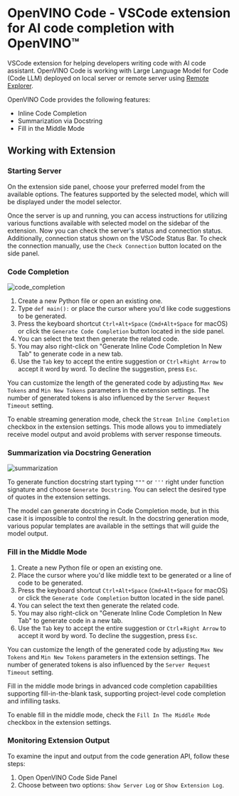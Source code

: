 # OpenVINO Code - VSCode extension for AI code completion with OpenVINO™

VSCode extension for helping developers writing code with AI code assistant.
OpenVINO Code is working with Large Language Model for Code (Code LLM) deployed on local server
or remote server using [Remote Explorer](https://marketplace.visualstudio.com/items?itemName=ms-vscode.remote-explorer).

OpenVINO Code provides the following features:

- Inline Code Completion
- Summarization via Docstring
- Fill in the Middle Mode

## Working with Extension

### Starting Server

On the extension side panel, choose your preferred model from the available options. 
The features supported by the selected model, which will be displayed under the model selector.

Once the server is up and running, you can access instructions for utilizing various functions available with selected model on the sidebar of the extension.
Now you can check the server's status and connection status. 
Additionally, connection status shown on the VSCode Status Bar.
To check the connection manually, use the `Check Connection` button located on the side panel. 

### Code Completion

![code_completion](https://github.com/apaniukov/openvino_contrib/assets/51917466/c3ba73bf-106b-4045-a36e-96440f8c804f)

1. Create a new Python file or open an existing one.
1. Type `def main():` or place the cursor where you'd like code suggestions to be generated.
1. Press the keyboard shortcut `Ctrl+Alt+Space` (`Cmd+Alt+Space` for macOS) or click the `Generate Code Completion` button located in the side panel.
1. You can select the text then generate the related code.
1. You may also right-click on "Generate Inline Code Completion In New Tab" to generate code in a new tab.
1. Use the `Tab` key to accept the entire suggestion or `Ctrl`+`Right Arrow` to accept it word by word. To decline the suggestion, press `Esc`.

You can customize the length of the generated code by adjusting `Max New Tokens` and `Min New Tokens` parameters in the extension settings. 
The number of generated tokens is also influenced by the `Server Request Timeout` setting.

To enable streaming generation mode, check the `Stream Inline Completion` checkbox in the extension settings.
This mode allows you to immediately receive model output and avoid problems with server response timeouts.

### Summarization via Docstring Generation

![summarization](https://github.com/apaniukov/openvino_contrib/assets/51917466/1d066b0e-cff7-4353-90f9-a53343d60b59)

To generate function docstring start typing `"""` or `'''` right under function signature and choose `Generate Docstring`.
You can select the desired type of quotes in the extension settings.

The model can generate docstring in Code Completion mode, but in this case it is impossible to control the result. 
In the docstring generation mode, various popular templates are available in the settings that will guide the model output.

### Fill in the Middle Mode


1. Create a new Python file or open an existing one.
1. Place the cursor where you'd like middle text to be generated or a line of code to be generated.
1. Press the keyboard shortcut `Ctrl+Alt+Space` (`Cmd+Alt+Space` for macOS) or click the `Generate Code Completion` button located in the side panel.
1. You can select the text then generate the related code.
1. You may also right-click on "Generate Inline Code Completion In New Tab" to generate code in a new tab.
1. Use the `Tab` key to accept the entire suggestion or `Ctrl`+`Right Arrow` to accept it word by word. To decline the suggestion, press `Esc`.

You can customize the length of the generated code by adjusting `Max New Tokens` and `Min New Tokens` parameters in the extension settings. 
The number of generated tokens is also influenced by the `Server Request Timeout` setting.

Fill in the middle mode brings in advanced code completion capabilities supporting fill-in-the-blank task, supporting project-level code completion and infilling tasks.

To enable fill in the middle mode, check the `Fill In The Middle Mode` checkbox in the extension settings.

### Monitoring Extension Output

To examine the input and output from the code generation API, follow these steps:

1. Open OpenVINO Code Side Panel
1. Choose between two options: `Show Server Log` or `Show Extension Log`.
